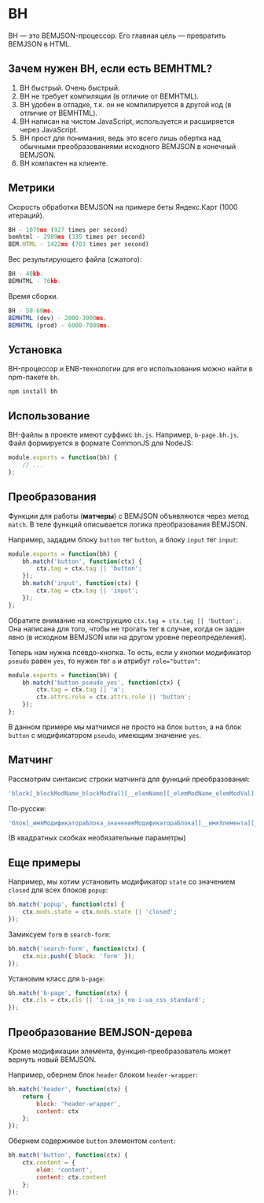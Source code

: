 BH
==

BH — это BEMJSON-процессор. Его главная цель — превратить BEMJSON в HTML.

Зачем нужен BH, если есть BEMHTML?
----------------------------------

1. BH быстрый. Очень быстрый.
2. BH не требует компиляции (в отличие от BEMHTML).
3. BH удобен в отладке, т.к. он не компилируется в другой код (в отличие от BEMHTML).
4. BH написан на чистом JavaScript, используется и расширяется через JavaScript.
5. BH прост для понимания, ведь это всего лишь обертка над обычными преобразованиями исходного BEMJSON в конечный BEMJSON.
6. BH компактен на клиенте.

Метрики
-------

Скорость обработки BEMJSON на примере беты Яндекс.Карт (1000 итераций).
```javascript
BH - 1079ms (927 times per second)
bemhtml - 2989ms (335 times per second)
BEM.HTML - 1422ms (703 times per second)
```

Вес результирующего файла (сжатого):
```javascript
BH - 40kb.
BEMHTML - 76kb.
```

Время сборки.
```javascript
BH - 50-60ms.
BEMHTML (dev) - 2000-3000ms.
BEMHTML (prod) - 6000-7000ms.
```

Установка
---------

BH-процессор и ENB-технологии для его использования можно найти в npm-пакете `bh`.

```
npm install bh
```

Использование
-------------

BH-файлы в проекте имеют суффикс `bh.js`. Например, `b-page.bh.js`. Файл формируется в формате CommonJS для NodeJS:

```javascript
module.exports = function(bh) {
    // ...
};
```

Преобразования
--------------

Функции для работы (**матчеры**) с BEMJSON объявляются через метод `match`. В теле функций описывается логика преобразования BEMJSON.

Например, зададим блоку `button` тег `button`, а блоку `input` тег `input`:

```javascript
module.exports = function(bh) {
    bh.match('button', function(ctx) {
        ctx.tag = ctx.tag || 'button';
    });
    bh.match('input', function(ctx) {
        ctx.tag = ctx.tag || 'input';
    });
};
```

Обратите внимание на конструкцию `ctx.tag = ctx.tag || 'button';`. Она написана для того, чтобы не трогать тег в случае, когда он задан явно (в исходном BEMJSON или на другом уровне переопределения).

Теперь нам нужна псевдо-кнопка. То есть, если у кнопки модификатор `pseudo` равен `yes`, то нужен тег `a` и атрибут `role="button"`:

```javascript
module.exports = function(bh) {
    bh.match('button_pseudo_yes', function(ctx) {
        ctx.tag = ctx.tag || 'a';
        ctx.attrs.role = ctx.attrs.role || 'button';
    });
};
```

В данном примере мы матчимся не просто на блок `button`, а на блок `button` с модификатором `pseudo`, имеющим значение `yes`.

Матчинг
-------

Рассмотрим синтаксис строки матчинга для функций преобразования:

```javascript
'block[_blockModName_blockModVal][__elemName][_elemModName_elemModVal]'
```

По-русски:

```javascript
'блок[_имяМодификатораБлока_значениеМодификатораБлока][__имяЭлемента][_имяМодификатораЭлемента_значениеМодификатораЭлемента]'
```

(В квадратных скобках необязательные параметры)

Еще примеры
-----------

Например, мы хотим установить модификатор `state` со значением `closed` для всех блоков `popup`:

```javascript
bh.match('popup', function(ctx) {
    ctx.mods.state = ctx.mods.state || 'closed';
});
```

Замиксуем `form` в `search-form`:

```javascript
bh.match('search-form', function(ctx) {
    ctx.mix.push({ block: 'form' });
});
```

Установим класс для `b-page`:

```javascript
bh.match('b-page', function(ctx) {
    ctx.cls = ctx.cls || 'i-ua_js_no i-ua_css_standard';
});
```

Преобразование BEMJSON-дерева
-----------------------------

Кроме модификации элемента, функция-преобразователь может вернуть новый BEMJSON.

Например, обернем блок `header` блоком `header-wrapper`:

```javascript
bh.match('header', function(ctx) {
    return {
        block: 'header-wrapper',
        content: ctx
    };
});
```

Обернем содержимое `button` элементом `content`:

```javascript
bh.match('button', function(ctx) {
    ctx.content = {
        elem: 'content',
        content: ctx.content
    };
});
```

